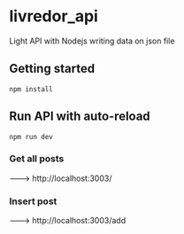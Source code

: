 # livredor_api

Light API with Nodejs writing data on json file

## Getting started
``` 
npm install
````

## Run API with auto-reload
```
npm run dev
``` 



### Get all posts

---> http://localhost:3003/

### Insert post
---> http://localhost:3003/add
